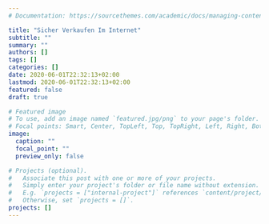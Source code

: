 ```yaml
---
# Documentation: https://sourcethemes.com/academic/docs/managing-content/

title: "Sicher Verkaufen Im Internet"
subtitle: ""
summary: ""
authors: []
tags: []
categories: []
date: 2020-06-01T22:32:13+02:00
lastmod: 2020-06-01T22:32:13+02:00
featured: false
draft: true

# Featured image
# To use, add an image named `featured.jpg/png` to your page's folder.
# Focal points: Smart, Center, TopLeft, Top, TopRight, Left, Right, BottomLeft, Bottom, BottomRight.
image:
  caption: ""
  focal_point: ""
  preview_only: false

# Projects (optional).
#   Associate this post with one or more of your projects.
#   Simply enter your project's folder or file name without extension.
#   E.g. `projects = ["internal-project"]` references `content/project/deep-learning/index.md`.
#   Otherwise, set `projects = []`.
projects: []
---
```

